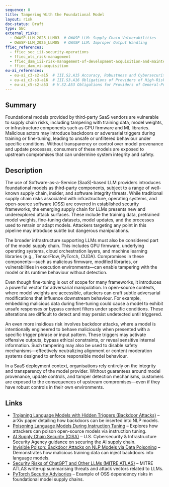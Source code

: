 ```yaml
---
sequence: 8
title: Tampering With the Foundational Model
layout: risk
doc-status: Draft
type: SEC
external_risks:
  - OWASP-LLM_2025_LLM03  # OWASP LLM: Supply Chain Vulnerabilities
  - OWASP-LLM_2025_LLM05  # OWASP LLM: Improper Output Handling
ffiec_references:
  - ffiec_sec_iii-security-operations
  - ffiec_ots_risk-management
  - ffiec_dam_iii-risk-management-of-development-acquisition-and-maintenance
  - ffiec_dam_vi-acquisition
eu-ai_references:
  - eu-ai_c3-s2-a15  # III.S2.A15 Accuracy, Robustness and Cybersecurity
  - eu-ai_c3-s3-a16  # III.S3.A16 Obligations of Providers of High-Risk AI Systems
  - eu-ai_c5-s2-a53  # V.S2.A53 Obligations for Providers of General-Purpose AI Models
---
```


## Summary

Foundational models provided by third-party SaaS vendors are vulnerable to supply chain risks, including tampering with training data, model weights, or infrastructure components such as GPU firmware and ML libraries. Malicious actors may introduce backdoors or adversarial triggers during training or fine-tuning, leading to unsafe or unfiltered behaviour under specific conditions. Without transparency or control over model provenance and update processes, consumers of these models are exposed to upstream compromises that can undermine system integrity and safety.

## Description

The use of Software-as-a-Service (SaaS)-based LLM providers introduces foundational models as third-party components, subject to a range of well-known supply chain, insider, and software integrity threats. While traditional supply chain risks associated with infrastructure, operating systems, and open-source software (OSS) are covered in established security frameworks, the emerging supply chain for LLMs presents new and underexplored attack surfaces. These include the training data, pretrained model weights, fine-tuning datasets, model updates, and the processes used to retrain or adapt models. Attackers targeting any point in this pipeline may introduce subtle but dangerous manipulations.

The broader infrastructure supporting LLMs must also be considered part of the model supply chain. This includes GPU firmware, underlying operating systems, cloud orchestration layers, and machine learning libraries (e.g., TensorFlow, PyTorch, CUDA). Compromises in these components—such as malicious firmware, modified libraries, or vulnerabilities in execution environments—can enable tampering with the model or its runtime behaviour without detection.

Even though fine-tuning is out of scope for many frameworks, it introduces a powerful vector for adversarial manipulation. In open-source contexts, where model weights are accessible, attackers can craft subtle adversarial modifications that influence downstream behaviour. For example, embedding malicious data during fine-tuning could cause a model to exhibit unsafe responses or bypass content filters under specific conditions. These alterations are difficult to detect and may persist undetected until triggered.

An even more insidious risk involves backdoor attacks, where a model is intentionally engineered to behave maliciously when presented with a specific trigger phrase or input pattern. These triggers may activate offensive outputs, bypass ethical constraints, or reveal sensitive internal information. Such tampering may also be used to disable safety mechanisms—effectively neutralizing alignment or content moderation systems designed to enforce responsible model behaviour.

In a SaaS deployment context, organisations rely entirely on the integrity and transparency of the model provider. Without guarantees around model provenance, update controls, and tamper detection mechanisms, customers are exposed to the consequences of upstream compromises—even if they have robust controls in their own environments.

## Links

* [Trojaning Language Models with Hidden Triggers (Backdoor Attacks)](https://arxiv.org/abs/2008.00312) – arXiv paper detailing how backdoors can be inserted into NLP models.
* [Poisoning Language Models During Instruction Tuning](https://arxiv.org/abs/2305.11491) – Explores how attackers can poison open-source models via instruction tuning.
* [AI Supply Chain Security (CISA)](https://www.cisa.gov/resources-tools/resources/securing-artificial-intelligence-ai-supply-chain) – U.S. Cybersecurity & Infrastructure Security Agency guidance on securing the AI supply chain.
* [Invisible Poison: Backdoor Attacks on NLP Models via Data Poisoning](https://arxiv.org/abs/2106.09132) – Demonstrates how malicious training data can inject backdoors into language models.
* [Security Risks of ChatGPT and Other LLMs (MITRE ATLAS)](https://atlas.mitre.org/stories/llm-threats) – MITRE ATLAS write-up summarising threats and attack vectors related to LLMs.
* [PyTorch Security Advisories](https://github.com/pytorch/pytorch/security/advisories) – Example of OSS dependency risks in foundational model supply chains.


